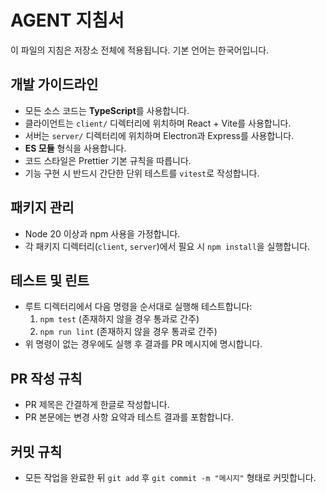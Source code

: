 # AGENT 지침서

이 파일의 지침은 저장소 전체에 적용됩니다. 기본 언어는 한국어입니다.

## 개발 가이드라인
- 모든 소스 코드는 **TypeScript**를 사용합니다.
- 클라이언트는 `client/` 디렉터리에 위치하며 React + Vite를 사용합니다.
- 서버는 `server/` 디렉터리에 위치하며 Electron과 Express를 사용합니다.
- **ES 모듈** 형식을 사용합니다.
- 코드 스타일은 Prettier 기본 규칙을 따릅니다.
- 기능 구현 시 반드시 간단한 단위 테스트를 `vitest`로 작성합니다.

## 패키지 관리
- Node 20 이상과 npm 사용을 가정합니다.
- 각 패키지 디렉터리(`client`, `server`)에서 필요 시 `npm install`을 실행합니다.

## 테스트 및 린트
- 루트 디렉터리에서 다음 명령을 순서대로 실행해 테스트합니다:
  1. `npm test` (존재하지 않을 경우 통과로 간주)
  2. `npm run lint` (존재하지 않을 경우 통과로 간주)
- 위 명령이 없는 경우에도 실행 후 결과를 PR 메시지에 명시합니다.

## PR 작성 규칙
- PR 제목은 간결하게 한글로 작성합니다.
- PR 본문에는 변경 사항 요약과 테스트 결과를 포함합니다.

## 커밋 규칙
- 모든 작업을 완료한 뒤 `git add` 후 `git commit -m "메시지"` 형태로 커밋합니다.
